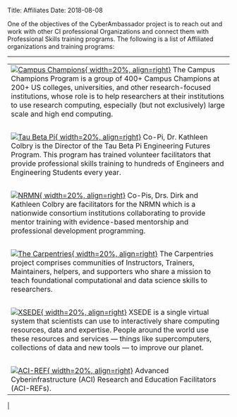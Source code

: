 Title: Affiliates
Date: 2018-08-08

One of the objectives of the CyberAmbassador project is to reach out and work with other CI professional Organizations and connect them with Professional Skills training programs. The following is a list of Affiliated organizations and training programs:

---

| |
|-|
[![Campus Champions](//www.xsede.org/wwwteragrid/archive/image/image_gallery%3Fuuid=554fecca-1a37-44d0-826f-afad9470153d&groupId=298192&t=1291845274821){ width=20%, align=right}](//www.xsede.org/community-engagement/campus-champions)  The Campus Champions Program is a group of 400+ Campus Champions at 200+ US colleges, universities, and other research-focused institutions, whose role is to help researchers at their institutions to use research computing, especially (but not exclusively) large scale and high end computing. |
| </br> |
| [![Tau Beta Pi](//www.tbp.org/Images/Logos/NewLogo.jpg){ width=20%, align=right}](//www.tbp.org/)   Co-Pi, Dr. Kathleen Colbry is the Director of the Tau Beta Pi Engineering Futures Program.  This program has trained volunteer facilitators that provide professional skills training to hundreds of Engineers and Engineering Students every year. |
| </br> |
| [![NRMN](//nrmncan-sites.uchicago.edu/sites/nrmncan.uchicago.edu/files/styles/columnwidth-wider/public/uploads/images/NRMN%20Vert%20w%20Titletag.png?itok=ScMS2gLj){ width=20%, align=right}](//nrmnet.net/) Co-Pis, Drs. Dirk and Kathleen Colbry are facilitators for the NRMN which is a nationwide consortium institutions collaborating to provide mentor training with evidence-based mentorship and professional development programming. |
| </br> |
| [![The Carpentries](//carpentries.org/assets/img/TheCarpentries.svg){ width=20%, align=right}](//carpentries.org/)  The Carpentries project comprises communities of Instructors, Trainers, Maintainers, helpers, and supporters who share a mission to teach foundational computational and data science skills to researchers. |  
| </br> |
| [![XSEDE](//www.xsede.org/image/image_gallery?uuid=c0ae4cfa-fa0e-4546-8b02-3305bf2a99cc&groupId=10157&t=1369258426990){ width=20%, align=right}](//www.xsede.org/)  XSEDE is a single virtual system that scientists can use to interactively share computing resources, data and expertise. People around the world use these resources and services — things like supercomputers, collections of data and new tools — to improve our planet. |
| </br> |
| [![ACI-REF](//aciref.org/wp-content/uploads/2015/07/aci-ref.png){ width=20%, align=right}](//aciref.org/)  Advanced Cyberinfrastructure (ACI) Research and Education Facilitators (ACI-REFs).
|
